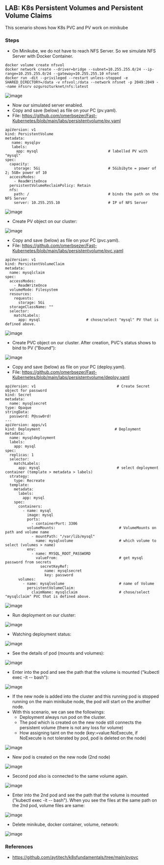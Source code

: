 ## LAB: K8s Persistent Volumes and Persistent Volume Claims

This scenario shows how K8s PVC and PV work on minikube

### Steps

- On Minikube, we do not have to reach NFS Server. So we simulate NFS Server with Docker Container.

``` 
docker volume create nfsvol
docker network create --driver=bridge --subnet=10.255.255.0/24 --ip-range=10.255.255.0/24 --gateway=10.255.255.10 nfsnet
docker run -dit --privileged --restart unless-stopped -e SHARED_DIRECTORY=/data -v nfsvol:/data --network nfsnet -p 2049:2049 --name nfssrv ozgurozturknet/nfs:latest
``` 

![image](https://user-images.githubusercontent.com/10358317/152173180-47015aa9-a8b8-4a41-a49e-9154a4eb26e2.png)

- Now our simulated server enabled.
- Copy and save (below) as file on your PC (pv.yaml). 
- File: https://github.com/omerbsezer/Fast-Kubernetes/blob/main/labs/persistentvolume/pv.yaml

```     
apiVersion: v1                               
kind: PersistentVolume
metadata:
   name: mysqlpv
   labels:
     app: mysql                                # labelled PV with "mysql"
spec:
  capacity:
    storage: 5Gi                               # 5Gibibyte = power of 2; 5GB= power of 10
  accessModes:
    - ReadWriteOnce
  persistentVolumeReclaimPolicy: Retain      
  nfs:
    path: /                                    # binds the path on the NFS Server
    server: 10.255.255.10                      # IP of NFS Server
```

![image](https://user-images.githubusercontent.com/10358317/154735518-3bde3e54-518b-4fba-bdf5-bd57eabd2546.png)

- Create PV object on our cluster:

![image](https://user-images.githubusercontent.com/10358317/152173879-837bb03a-fd9f-44ba-becc-fa3ab7ae748f.png)

- Copy and save (below) as file on your PC (pvc.yaml). 
- File: https://github.com/omerbsezer/Fast-Kubernetes/blob/main/labs/persistentvolume/pvc.yaml

```     
apiVersion: v1
kind: PersistentVolumeClaim
metadata:
  name: mysqlclaim
spec:
  accessModes:
    - ReadWriteOnce
  volumeMode: Filesystem          
  resources:
    requests:
      storage: 5Gi
  storageClassName: ""
  selector:
    matchLabels:
      app: mysql                     # chose/select "mysql" PV that is defined above.
```

![image](https://user-images.githubusercontent.com/10358317/154735540-3026d9de-92bd-4e9d-a00a-3f0cf597db34.png)

- Create PVC object on our cluster. After creation, PVC's status shows to bind to PV ("Bound"):

![image](https://user-images.githubusercontent.com/10358317/152174156-9d20270f-3be7-46b1-ac07-2c32c56036c4.png)

- Copy and save (below) as file on your PC (deploy.yaml).
- File: https://github.com/omerbsezer/Fast-Kubernetes/blob/main/labs/persistentvolume/deploy.yaml 

```     
apiVersion: v1                                     # Create Secret object for password
kind: Secret
metadata:
  name: mysqlsecret
type: Opaque
stringData:
  password: P@ssw0rd!
---
apiVersion: apps/v1
kind: Deployment                                  # Deployment
metadata:
  name: mysqldeployment
  labels:
    app: mysql
spec:
  replicas: 1
  selector:
    matchLabels:
      app: mysql                                   # select deployment container (template > metadata > labels)
  strategy:
    type: Recreate
  template:
    metadata:
      labels:  
        app: mysql
    spec:
      containers:
        - name: mysql
          image: mysql
          ports:
            - containerPort: 3306
          volumeMounts:                             # VolumeMounts on path and volume name
            - mountPath: "/var/lib/mysql"
              name: mysqlvolume                     # which volume to select (volumes > name)
          env:
            - name: MYSQL_ROOT_PASSWORD
              valueFrom:                            # get mysql password from secrets
                secretKeyRef:
                  name: mysqlsecret
                  key: password
      volumes:
        - name: mysqlvolume                         # name of Volume
          persistentVolumeClaim:
            claimName: mysqlclaim                   # chose/select "mysqlclaim" PVC that is defined above.
```

![image](https://user-images.githubusercontent.com/10358317/154735894-bb807908-5378-487c-bb67-8e68ab26cc00.png)

- Run deployment on our cluster:

![image](https://user-images.githubusercontent.com/10358317/152175581-ccaafe14-e41d-4a14-8e4f-cde96e9bf31b.png)

- Watching deployment status:
 
 ![image](https://user-images.githubusercontent.com/10358317/152175839-0b3c4cbd-210a-46ff-80ac-8dbd723c6a62.png)

- See the details of pod (mounts and volumes):

![image](https://user-images.githubusercontent.com/10358317/152176550-73e8c06c-0f5a-42ed-ab06-171e545ee078.png)

- Enter into the pod and see the path that the volume is mounted ("kubectl exec -it <PodName> -- bash"):

![image](https://user-images.githubusercontent.com/10358317/152181824-96dfbc72-ee0f-45c0-b896-b6fea7b9f7a5.png)

- If the new node is added into the cluster and this running pod is stopped running on the main minikube node, the pod will start on the another node.
- With this scenario, we can see the followings:
   - Deployment always run pod on the cluster.
   - The pod which is created on the new node still connects the persistent volume (there is not any loss for volume)
   - How assigning taint on the node (key:=value:NoExecute, if NoExecute is not tolerated by pod, pod is deleted on the node)

![image](https://user-images.githubusercontent.com/10358317/152178562-388f60db-977e-4247-8b0f-2ff9e0df602e.png)

- New pod is created on the new node (2nd node)

![image](https://user-images.githubusercontent.com/10358317/152178713-ca502e6c-140e-4471-aa37-dc4a8c5c6785.png)

- Second pod also is connected to the same volume again.

![image](https://user-images.githubusercontent.com/10358317/152179192-d6030535-8a54-451a-b97a-319ba2549870.png)
   
- Enter into the 2nd pod and see the path that the volume is mounted ("kubectl exec -it <PodName> -- bash"). When you see the files at the same path on the 2nd pod, volume files are same:
   
![image](https://user-images.githubusercontent.com/10358317/152182472-e67f7162-a4cf-4034-aa98-375860fbd38d.png)
  
- Delete minikube, docker container, volume, network:

![image](https://user-images.githubusercontent.com/10358317/152180006-911adcbc-0d5a-4d6d-9364-eb7fe1bca0d2.png)

### References
- https://github.com/aytitech/k8sfundamentals/tree/main/pvpvc
